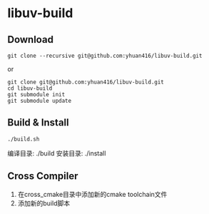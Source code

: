 # libuv-build

## Download

```
git clone --recursive git@github.com:yhuan416/libuv-build.git
```
or
```
git clone git@github.com:yhuan416/libuv-build.git
cd libuv-build
git submodule init
git submodule update
```

## Build & Install

```
./build.sh
```

编译目录: ./build
安装目录: ./install

## Cross Compiler

1. 在cross_cmake目录中添加新的cmake toolchain文件  
2. 添加新的build脚本
